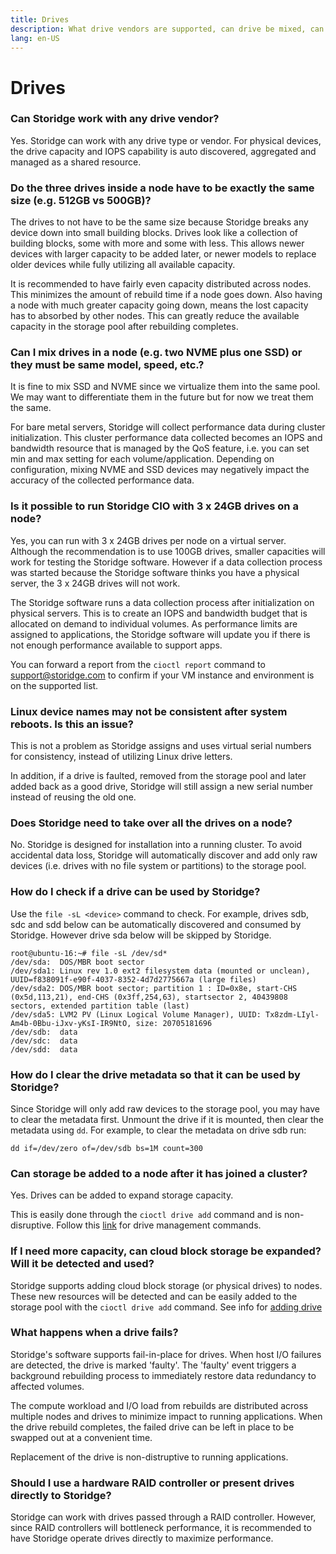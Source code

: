 ```yaml
---
title: Drives
description: What drive vendors are supported, can drive be mixed, can drive be added?
lang: en-US
---
```


# Drives

### Can Storidge work with any drive vendor?

Yes. Storidge can work with any drive type or vendor. For physical devices, the drive capacity and IOPS capability is auto discovered, aggregated and managed as a shared resource.

### Do the three drives inside a node have to be exactly the same size (e.g. 512GB vs 500GB)?

The drives to not have to be the same size because Storidge breaks any device down into small building blocks. Drives look like a collection of building blocks, some with more and some with less. This allows newer devices with larger capacity to be added later, or newer models to replace older devices while fully utilizing all available capacity.

It is recommended to have fairly even capacity distributed across nodes. This minimizes the amount of rebuild time if a node goes down. Also having a node with much greater capacity going down, means the lost capacity has to absorbed by other nodes. This can greatly reduce the available capacity in the storage pool after rebuilding completes.

### Can I mix drives in a node (e.g. two NVME plus one SSD) or they must be same model, speed, etc.?

It is fine to mix SSD and NVME since we virtualize them into the same pool. We may want to differentiate them in the future but for now we treat them the same.

For bare metal servers, Storidge will collect performance data during cluster initialization. This cluster performance data collected becomes an IOPS and bandwidth resource that is managed by the QoS feature, i.e. you can set min and max setting for each volume/application. Depending on configuration, mixing NVME and SSD devices may negatively impact the accuracy of the collected performance data.

### Is it possible to run Storidge CIO with 3 x 24GB drives on a node?

Yes, you can run with 3 x 24GB drives per node on a virtual server. Although the recommendation is to use 100GB drives, smaller capacities will work for testing the Storidge software. However if a data collection process was started because the Storidge software thinks you have a physical server, the 3 x 24GB drives will not work.

The Storidge software runs a data collection process after initialization on physical servers. This is to create an IOPS and bandwidth budget that is allocated on demand to individual volumes. As performance limits are assigned to applications, the Storidge software will update you if there is not enough performance available to support apps.  

You can forward a report from the `cioctl report` command to support@storidge.com to confirm if your VM instance and environment is on the supported list.

### Linux device names may not be consistent after system reboots. Is this an issue?

This is not a problem as Storidge assigns and uses virtual serial numbers for consistency, instead of utilizing Linux drive letters.

In addition, if a drive is faulted, removed from the storage pool and later added back as a good drive, Storidge will still assign a new serial number instead of reusing the old one.

### Does Storidge need to take over all the drives on a node?

No. Storidge is designed for installation into a running cluster. To avoid accidental data loss, Storidge will automatically discover and add only raw devices (i.e. drives with no file system or partitions) to the storage pool.

### How do I check if a drive can be used by Storidge?

Use the `file -sL <device>` command to check. For example, drives sdb, sdc and sdd below can be automatically discovered and consumed by Storidge. However drive sda below will be skipped by Storidge.

```
root@ubuntu-16:~# file -sL /dev/sd*
/dev/sda:  DOS/MBR boot sector
/dev/sda1: Linux rev 1.0 ext2 filesystem data (mounted or unclean), UUID=f838091f-e90f-4037-8352-4d7d2775667a (large files)
/dev/sda2: DOS/MBR boot sector; partition 1 : ID=0x8e, start-CHS (0x5d,113,21), end-CHS (0x3ff,254,63), startsector 2, 40439808 sectors, extended partition table (last)
/dev/sda5: LVM2 PV (Linux Logical Volume Manager), UUID: Tx8zdm-LIyl-Am4b-0Bbu-iJxv-yKsI-IR9NtO, size: 20705181696
/dev/sdb:  data
/dev/sdc:  data
/dev/sdd:  data
```

### How do I clear the drive metadata so that it can be used by Storidge?

Since Storidge will only add raw devices to the storage pool, you may have to clear the metadata first. Unmount the drive if it is mounted, then clear the metadata using `dd`. For example, to clear the metadata on drive sdb run:

```
dd if=/dev/zero of=/dev/sdb bs=1M count=300
```

### Can storage be added to a node after it has joined a cluster?

Yes. Drives can be added to expand storage capacity.

This is easily done through the `cioctl drive add` command and is non-disruptive. Follow this [link](https://docs.storidge.com/cioctl_cli/drive.html) for drive management commands.

### If I need more capacity, can cloud block storage be expanded? Will it be detected and used?

Storidge supports adding cloud block storage (or physical drives) to nodes. These new resources will be detected and can be easily added to the storage pool with the `cioctl drive add` command. See info for [adding drive](https://docs.storidge.com/cioctl_cli/drive.html#cioctl-drive-add)

### What happens when a drive fails?

Storidge's software supports fail-in-place for drives. When host I/O failures are detected, the drive is marked 'faulty'. The 'faulty' event triggers a background rebuilding process to immediately restore data redundancy to affected volumes.

The compute workload and I/O load from rebuilds are distributed across multiple nodes and drives to minimize impact to running applications. When the drive rebuild completes, the failed drive can be left in place to be swapped out at a convenient time.

Replacement of the drive is non-distruptive to running applications.

### Should I use a hardware RAID controller or present drives directly to Storidge?

Storidge can work with drives passed through a RAID controller. However, since RAID controllers will bottleneck performance, it is recommended to have Storidge operate drives directly to maximize performance.
